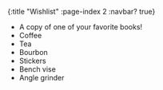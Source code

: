 {:title "Wishlist"
 :page-index 2
 :navbar? true}


* A copy of one of your favorite books!
* Coffee
* Tea
* Bourbon
* Stickers
* Bench vise
* Angle grinder
